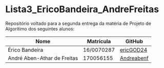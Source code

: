 # Lista3_EricoBandeira_AndreFreitas

Repositório voltado para a segunda entrega da matéria de Projeto de Algorítimo dos seguintes alunos:

| Nome                        | Matrícula  | GitHub                                      |
| --------------------------- | ---------- | ------------------------------------------- |
| Érico Bandeira              | 16/0070287 | [ericGOD24](https://github.com/ericgod24)   |
| André Aben-Athar de Freitas | 170056155  | [Andreabenf](https://github.com/Andreabenf) |
